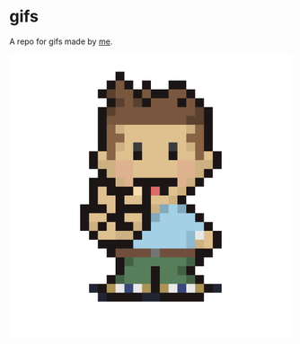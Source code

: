 # gifs
A repo for gifs made by [me](http://ajkueterman.com/about).

![me](https://github.com/robotsquidward/gifs/blob/master/sprite_ajk_PEACE.png?raw=true)
